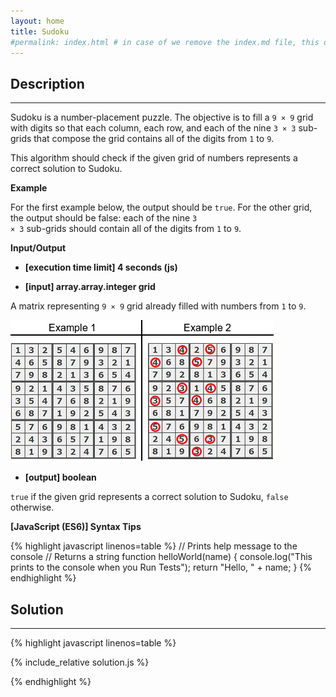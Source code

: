 ```yaml
---
layout: home
title: Sudoku
#permalink: index.html # in case of we remove the index.md file, this doc will be the index page
---
```


<div class="row">
<div class="columnStmt" markdown="1">

## Description
------

Sudoku is a number-placement puzzle. The objective is to fill a <code>9 × 9</code> grid with digits so that each column, each row, and each of the nine <code>3 × 3</code> sub-grids that compose the grid contains all of the digits from <code>1</code> to <code>9</code>.

This algorithm should check if the given grid of numbers represents a correct solution to Sudoku.



**Example**

For the first example below, the output should be <code>true</code>. For the other grid, the output should be false: each of the nine <code>3 × 3</code> sub-grids should contain all of the digits from <code>1</code> to <code>9</code>.

**Input/Output**

* **[execution time limit] 4 seconds (js)**

* **[input] array.array.integer grid**

A matrix representing <code>9 × 9</code> grid already filled with numbers from <code>1</code> to <code>9</code>.

![](./images/sudoku.png)

* **[output] boolean**

<code>true</code> if the given grid represents a correct solution to Sudoku, <code>false</code> otherwise.

**[JavaScript (ES6)] Syntax Tips**

{% highlight javascript linenos=table %}
// Prints help message to the console
// Returns a string
function helloWorld(name) {
    console.log("This prints to the console when you Run Tests");
    return "Hello, " + name;
}
{% endhighlight %}

</div>
<div class="columnSol" markdown="1">

## Solution
------

{% highlight javascript linenos=table %}

{% include_relative solution.js %}

{% endhighlight %}

</div>
</div>